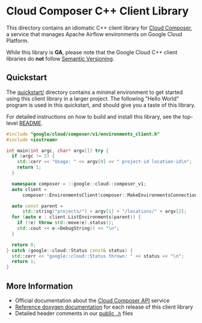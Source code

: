 # Cloud Composer C++ Client Library

This directory contains an idiomatic C++ client library for
[Cloud Composer][cloud-service], a service that manages Apache Airflow
environments on Google Cloud Platform.

While this library is **GA**, please note that the Google Cloud C++ client libraries do **not** follow
[Semantic Versioning](https://semver.org/).

## Quickstart

The [quickstart/](quickstart/README.md) directory contains a minimal environment
to get started using this client library in a larger project. The following
"Hello World" program is used in this quickstart, and should give you a taste of
this library.

For detailed instructions on how to build and install this library, see the
top-level [README](/README.md#building-and-installing).

<!-- inject-quickstart-start -->

```cc
#include "google/cloud/composer/v1/environments_client.h"
#include <iostream>

int main(int argc, char* argv[]) try {
  if (argc != 3) {
    std::cerr << "Usage: " << argv[0] << " project-id location-id\n";
    return 1;
  }

  namespace composer = ::google::cloud::composer_v1;
  auto client =
      composer::EnvironmentsClient(composer::MakeEnvironmentsConnection());

  auto const parent =
      std::string("projects/") + argv[1] + "/locations/" + argv[2];
  for (auto e : client.ListEnvironments(parent)) {
    if (!e) throw std::move(e).status();
    std::cout << e->DebugString() << "\n";
  }

  return 0;
} catch (google::cloud::Status const& status) {
  std::cerr << "google::cloud::Status thrown: " << status << "\n";
  return 1;
}
```

<!-- inject-quickstart-end -->

## More Information

- Official documentation about the [Cloud Composer API][cloud-service-docs] service
- [Reference doxygen documentation][doxygen-link] for each release of this
  client library
- Detailed header comments in our [public `.h`][source-link] files

[cloud-service]: https://cloud.google.com/composer
[cloud-service-docs]: https://cloud.google.com/composer/docs
[doxygen-link]: https://cloud.google.com/cpp/docs/reference/composer/latest/
[source-link]: https://github.com/googleapis/google-cloud-cpp/tree/main/google/cloud/composer
